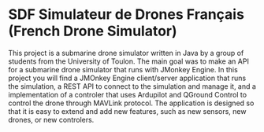 # SDF Simulateur de Drones Français (French Drone Simulator)
This project is a submarine drone simulator written in Java by a group of students from the University of Toulon. The main goal was to make an API for a submarine drone simulator that runs with JMonkey Engine. In this project you will find a JMOnkey Engine client/server application that runs the simulation, a REST API to connect to the simulation and manage it, and a implementation of a controler that uses Ardupilot and QGround Control to control the drone through MAVLink protocol. The application is designed so that it is easy to extend and add new features, such as new sensors, new drones, or new controlers.
